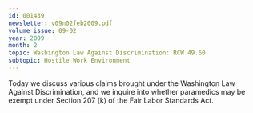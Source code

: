 ```yaml
---
id: 001439
newsletter: v09n02feb2009.pdf
volume_issue: 09-02
year: 2009
month: 2
topic: Washington Law Against Discrimination: RCW 49.60
subtopic: Hostile Work Environment
---
```


Today we discuss various claims brought under the Washington Law Against Discrimination,  and we inquire into whether paramedics may be exempt under Section 207 (k) of the Fair Labor Standards Act.